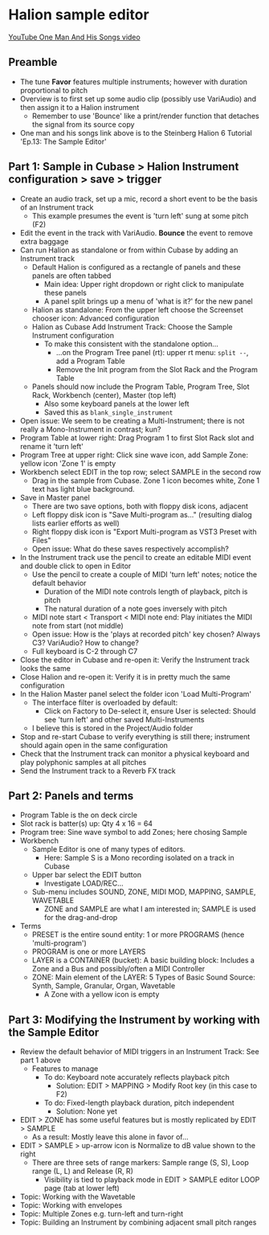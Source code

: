 # Halion sample editor


[YouTube One Man And His Songs video](https://youtu.be/AJJIldGPX7o?si=AfolDtTUFjlRS59E)

## Preamble
- The tune **Favor** features multiple instruments; however with duration proportional to pitch
- Overview is to first set up some audio clip (possibly use VariAudio) and then assign it to a Halion instrument
    - Remember to use 'Bounce' like a print/render function that detaches the signal from its source copy
- One man and his songs link above is to the Steinberg Halion 6 Tutorial 'Ep.13: The Sample Editor'



## Part 1: Sample in Cubase > Halion Instrument configuration > save > trigger


- Create an audio track, set up a mic, record a short event to be the basis of an Instrument track
    - This example presumes the event is 'turn left' sung at some pitch (F2)
- Edit the event in the track with VariAudio. **Bounce** the event to remove extra baggage
- Can run Halion as standalone or from within Cubase by adding an Instrument track
    - Default Halion is configured as a rectangle of panels and these panels are often tabbed
        - Main idea: Upper right dropdown or right click to manipulate these panels
        - A panel split brings up a menu of 'what is it?' for the new panel
    - Halion as standalone: From the upper left choose the Screenset chooser icon: Advanced configuration
    - Halion as Cubase Add Instrument Track: Choose the Sample Instrument configuration
        - To make this consistent with the standalone option... 
            - ...on the Program Tree panel (rt): upper rt menu: `split --`, add a Program Table
            - Remove the Init program from the Slot Rack and the Program Table
    - Panels should now include the Program Table, Program Tree, Slot Rack, Workbench (center), Master (top left)
        - Also some keyboard panels at the lower left
        - Saved this as `blank_single_instrument`
- Open issue: We seem to be creating a Multi-Instrument; there is not really a Mono-Instrument in contrast; kun?
- Program Table at lower right: Drag Program 1 to first Slot Rack slot and rename it 'turn left'
- Program Tree at upper right: Click sine wave icon, add Sample Zone: yellow icon 'Zone 1' is empty
- Workbench select EDIT in the top row; select SAMPLE in the second row
    - Drag in the sample from Cubase. Zone 1 icon becomes white, Zone 1 text has light blue background.
- Save in Master panel
    - There are two save options, both with floppy disk icons, adjacent
    - Left floppy disk icon is "Save Multi-program as..." (resulting dialog lists earlier efforts as well)
    - Right floppy disk icon is "Export Multi-program as VST3 Preset with Files"
    - Open issue: What do these saves respectively accomplish?
- In the Instrument track use the pencil to create an editable MIDI event and double click to open in Editor
    - Use the pencil to create a couple of MIDI 'turn left' notes; notice the default behavior
        - Duration of the MIDI note controls length of playback, pitch is pitch
        - The natural duration of a note goes inversely with pitch 
    - MIDI note start < Transport < MIDI note end: Play initiates the MIDI note from start (not middle)
    - Open issue: How is the 'plays at recorded pitch' key chosen? Always C3? VariAudio? How to change?
    - Full keyboard is C-2 through C7
- Close the editor in Cubase and re-open it: Verify the Instrument track looks the same
- Close Halion and re-open it: Verify it is in pretty much the same configuration
- In the Halion Master panel select the folder icon 'Load Multi-Program'
    - The interface filter is overloaded by default:
        - Click on Factory to De-select it, ensure User is selected: Should see 'turn left' and other saved Multi-Instruments
    - I believe this is stored in the Project/Audio folder
- Stop and re-start Cubase to verify everything is still there; instrument should again open in the same configuration
- Check that the Instrument track can monitor a physical keyboard and play polyphonic samples at all pitches
- Send the Instrument track to a Reverb FX track


## Part 2: Panels and terms

  
- Program Table is the on deck circle 
- Slot rack is batter(s) up: Qty 4 x 16 = 64
- Program tree: Sine wave symbol to add Zones; here chosing Sample
- Workbench
    - Sample Editor is one of many types of editors. 
        - Here: Sample S is a Mono recording isolated on a track in Cubase 
    - Upper bar select the EDIT button
        - Investigate LOAD/REC...
    - Sub-menu includes SOUND, ZONE, MIDI MOD, MAPPING, SAMPLE, WAVETABLE
        - ZONE and SAMPLE are what I am interested in; SAMPLE is used for the drag-and-drop
- Terms
    - PRESET is the entire sound entity: 1 or more PROGRAMS (hence 'multi-program')
    - PROGRAM is one or more LAYERS 
    - LAYER is a CONTAINER (bucket): A basic building block: Includes a Zone and a Bus and possibly/often a MIDI Controller
    - ZONE: Main element of the LAYER: 5 Types of Basic Sound Source: Synth, Sample, Granular, Organ, Wavetable
        - A Zone with a yellow icon is empty


## Part 3: Modifying the Instrument by working with the Sample Editor


- Review the default behavior of MIDI triggers in an Instrument Track: See part 1 above
    - Features to manage
        - To do: Keyboard note accurately reflects playback pitch
            - Solution: EDIT > MAPPING > Modify Root key (in this case to F2)
        - To do: Fixed-length playback duration, pitch independent
            - Solution: None yet
- EDIT > ZONE has some useful features but is mostly replicated by EDIT > SAMPLE
    - As a result: Mostly leave this alone in favor of...
- EDIT > SAMPLE > up-arrow icon is Normalize to dB value shown to the right
    - There are three sets of range markers: Sample range (S, S), Loop range (L, L) and Release (R, R)
        - Visibility is tied to playback mode in EDIT > SAMPLE editor LOOP page (tab at lower left)
- Topic: Working with the Wavetable
- Topic: Working with envelopes
- Topic: Multiple Zones e.g. turn-left and turn-right
- Topic: Building an Instrument by combining adjacent small pitch ranges
